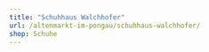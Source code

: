 ```yaml
---
title: "Schuhhaus Walchhofer"
url: /altenmarkt-im-pongau/schuhhaus-walchhofer/
shop: Schuhe
---
```

